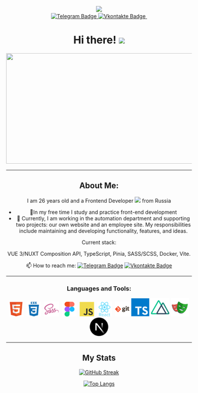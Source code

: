 

<div id="header" align="center">
    <img src="https://media.giphy.com/media/v1.Y2lkPTc5MGI3NjExejllYTI0bmZpdHN4NHh4cmM5dHFiaTN0ZHJ6dXVmN2owMDFieDFtNiZlcD12MV9pbnRlcm5hbF9naWZfYnlfaWQmY3Q9cw/M9gbBd9nbDrOTu1Mqx/giphy.gif" width="100">
    
</div>
<div align="center" id="badges">
  <a href="https://t.me/AndronChb">
    <img src="https://img.shields.io/badge/Telegram-blue?logo=Telegram&logoColor=white/t.me/AndronChb" alt="Telegram Badge"/>
  </a>
  <a href="https://vk.com/darksidos67">
    <img src="https://img.shields.io/badge/vkontakte-blue?logo=vk&logoColor=white" alt="Vkontakte Badge"/>
  </a>
    <img  src ="https://komarev.com/ghpvc/?username=andreychabanyuk&style=flat=square&color=blue" alt=""/>
    <h1>
    Hi there! 
  <img src="https://media.giphy.com/media/hvRJCLFzcasrR4ia7z/giphy.gif" width="30px"/>
</h1>
<div align="center">
  <img src="https://media.giphy.com/media/dWesBcTLavkZuG35MI/giphy.gif" width="600" height="300"/>
</div>

---

<h2>About Me:</h2>



I am 26 years old and a Frontend Developer <img src="https://media.giphy.com/media/WUlplcMpOCEmTGBtBW/giphy.gif" width="30"> from Russia

<div >
  
-  🌱In my free time I study and practice front-end development
-  🔭 Currently, I am working in the automation department and supporting two projects: our own website and an employee site. My responsibilities include maintaining and developing functionality, features, and ideas. <br/>

Current stack: <p>VUE 3/NUXT Composition API, TypeScript, Pinia, SASS/SCSS, Docker, Vite.</p>

</div align="left">

📫 How to reach me: [![Telegram Badge](https://img.shields.io/badge/Telegram-blue?logo=Telegram&logoColor=white/t.me/AndronChab)](https://t.me/AndronChab)
[![Vkontakte Badge](https://img.shields.io/badge/vkontakte-blue?logo=vk&logoColor=white)](https://vk.com/darksidos67)

---
<h3>
Languages and Tools:
</h3>

<div>
<img src="https://github.com/devicons/devicon/blob/master/icons/html5/html5-original.svg" title="HTML5" alt="HTML" width="40" height="40"/>&nbsp;
<img src="https://github.com/devicons/devicon/blob/master/icons/css3/css3-plain-wordmark.svg"  title="CSS3" alt="CSS" width="40" height="40"/>&nbsp;
<img src="https://github.com/devicons/devicon/blob/master/icons/sass/sass-original.svg"  title="SASS" alt="SASS" width="40" height="40"/>&nbsp;
<img src="https://github.com/devicons/devicon/blob/master/icons/figma/figma-original.svg"  title="Figma" alt="Figma" width="40" height="40"/>&nbsp;
<img src="https://github.com/devicons/devicon/blob/master/icons/javascript/javascript-original.svg" title="JavaScript" alt="JavaScript" width="40" height="40"/>&nbsp;
<img src="https://github.com/devicons/devicon/blob/master/icons/react/react-original-wordmark.svg" title="React" alt="React" width="40" height="40"/>&nbsp;
<img src="https://github.com/devicons/devicon/blob/master/icons/git/git-original-wordmark.svg" title="Git" **alt="Git" width="40" height="40"/>
<img src="https://github.com/devicons/devicon/blob/master/icons/typescript/typescript-original.svg" title="TypeScript" alt="TypeScript" width="50" height="50"/>
<img src="https://github.com/devicons/devicon/blob/master/icons/nuxtjs/nuxtjs-original.svg" title="NUXTJS" alt="NUXTJS" width="50" height="50"/>
<img src="https://github.com/devicons/devicon/blob/master/icons/playwright/playwright-original.svg" title="PLAYWRIGHT" alt="PLAYWRIGHT" width="50" height="50"/>
<img src="https://github.com/devicons/devicon/blob/master/icons/nextjs/nextjs-original.svg" title="NEXTJS" alt="NEXTJS" width="50" height="50"/>

  
</div>

---

<h2>My Stats</h2>


[![GitHub Streak](https://streak-stats.demolab.com/?user=andreychabanyuk&theme=dark)](https://git.io/streak-stats)



[![Top Langs](https://github-readme-stats.vercel.app/api/top-langs/?username=andreychabanyuk&layout=compact&theme=vision-friendly-dark)](https://github.com/anuraghazra/github-readme-stats)
















<!--
**AndreyChabanyuk/andreychabanyuk** is a ✨ _special_ ✨ repository because its `README.md` (this file) appears on your GitHub profile.

Here are some ideas to get you started:

- 🔭 I’m currently working on ...
- 🌱 I’m currently learning ...
- 👯 I’m looking to collaborate on ...
- 🤔 I’m looking for help with ...
- 💬 Ask me about ...
- 📫 How to reach me: ...
- 😄 Pronouns: ...
- ⚡ Fun fact: ...
-->
